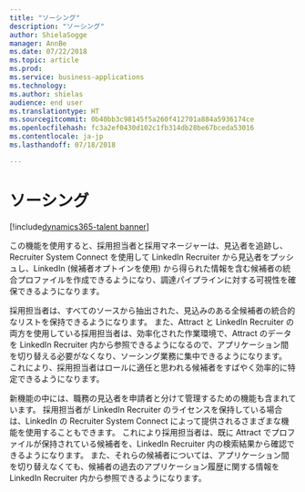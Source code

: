 ```yaml
---
title: "ソーシング"
description: "ソーシング"
author: ShielaSogge
manager: AnnBe
ms.date: 07/22/2018
ms.topic: article
ms.prod: 
ms.service: business-applications
ms.technology: 
ms.author: shielas
audience: end user
ms.translationtype: HT
ms.sourcegitcommit: 0b40bb3c98145f5a260f412701a884a5936174ce
ms.openlocfilehash: fc3a2ef0430d102c1fb314db28be67bceda53016
ms.contentlocale: ja-jp
ms.lasthandoff: 07/18/2018

---
```


# <a name="sourcing"></a>ソーシング

[!include[dynamics365-talent banner](../../includes/dynamics365-talent.md)]

この機能を使用すると、採用担当者と採用マネージャーは、見込者を追跡し、Recruiter System Connect を使用して LinkedIn Recruiter から見込者をプッシュし、LinkedIn (候補者オプトインを使用) から得られた情報を含む候補者の統合プロファイルを作成できるようになり、調達パイプラインに対する可視性を確保できるようになります。

採用担当者は、すべてのソースから抽出された、見込みのある全候補者の統合的なリストを保持できるようになります。 また、Attract と LinkedIn Recruiter の両方を使用している採用担当者は、効率化された作業環境で、Attract のデータを LinkedIn Recruiter 内から参照できるようになるので、アプリケーション間を切り替える必要がなくなり、ソーシング業務に集中できるようになります。 これにより、採用担当者はロールに適任と思われる候補者をすばやく効率的に特定できるようになります。

新機能の中には、職務の見込者を申請者と分けて管理するための機能も含まれています。 採用担当者が LinkedIn Recruiter のライセンスを保持している場合は、LinkedIn の Recruiter System Connect によって提供されるさまざまな機能を使用することもできます。
これにより採用担当者は、既に Attract でプロファイルが保持されている候補者を、LinkedIn Recruiter 内の検索結果から確認できるようになります。 また、それらの候補者については、アプリケーション間を切り替えなくても、候補者の過去のアプリケーション履歴に関する情報を LinkedIn Recruiter 内から参照できるようになります。

<!--
## Who uses this feature
This feature is mainly used by recruiters within an organization.
## License required
Requires LinkedIn Recruiter System Connect and a Talent license.
## Setup required
Some of the capabilities in this feature will require each user to have a
license to LinkedIn Recruiter.
## Availability
Cloud
## Regional availability
Global
-->

